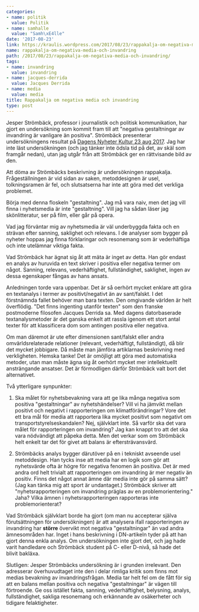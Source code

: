 ```yaml
---
categories:
- name: politik
  value: Politik
- name: samhalle
  value: "Samh\xE4lle"
date: '2017-08-23'
link: https://kraulis.wordpress.com/2017/08/23/rappakalja-om-negativa-media-och-invandring/
name: rappakalja-om-negativa-media-och-invandring
path: /2017/08/23/rappakalja-om-negativa-media-och-invandring/
tags:
- name: invandring
  value: invandring
- name: jacques-derrida
  value: Jacques Derrida
- name: media
  value: media
title: Rappakalja om negativa media och invandring
type: post
---
```

Jesper Strömbäck, professor i journalistik och politisk kommunikation, har gjort en undersökning som kommit fram till att "negativa gestaltningar av invandring är vanligare än positiva". Strömbäck presenterar undersökningens resultat på [Dagens Nyheter Kultur 23 aug 2017](http://www.dn.se/kultur-noje/kulturdebatt/jesper-stromback-negativa-gestaltningar-av-invandring-ar-vanligare-an-positiva/). Jag har inte läst undersökningen (och jag tänker inte ödsla tid på det, av skäl som framgår nedan), utan jag utgår från att Strömbäck ger en rättvisande bild av den.

Att döma av Strömbäcks beskrivning är undersökningen rappakalja. Frågeställningen är vid sidan av saken, metoddesignen är usel, tolkningsramen är fel, och slutsatserna har inte att göra med det verkliga problemet.



Börja med denna floskeln "gestaltning". Jag må vara naiv, men det jag vill finna i nyhetsmedia är inte "gestaltning". Vill jag ha sådan läser jag skönlitteratur, ser på film, eller går på opera.

Vad jag förväntar mig av nyhetsmedia är väl underbyggda fakta och en strävan efter sanning, saklighet och relevans. I de analyser som bygger på nyheter hoppas jag finna förklaringar och resonemang som är vederhäftiga och inte utelämnar viktiga fakta.

Vad Strömbäck har ägnat sig åt att mäta är inget av detta. Han gör endast en analys av huruvida en text skriver i positiva eller negativa termer om något. Sanning, relevans, vederhäftighet, fullständighet, saklighet, ingen av dessa egenskaper fångas av hans ansats.

Anledningen torde vara uppenbar. Det är så oerhört mycket enklare att göra en textanalys i termer av positivt/negativt än av sant/falskt. I det förstnämnda fallet behöver man bara texten. Den omgivande världen är helt överflödig. "Det finns ingenting utanför texten" som den franske postmoderne filosofen Jacques Derrida sa. Med dagens datorbaserade textanalysmetoder är det ganska enkelt att rassla igenom ett stort antal texter för att klassificera dom som antingen positiva eller negativa.

Om man däremot är ute efter dimensionen sant/falskt eller andra omvärldsrelaterade relationer (relevant, vederhäftigt, fullständigt), då blir det mycket jobbigare. Då måste man jämföra artiklarnas beskrivning med verkligheten. Hemska tanke! Det är omöjligt att göra med automatiska metoder, utan man måste ägna sig åt oerhört mycket mer intellektuellt ansträngande ansatser. Det är förmodligen därför Strömbäck valt bort det alternativet.

Två ytterligare synpunkter:

1) Ska målet för nyhetsbevakning vara att ge lika många negativa som positiva "gestaltningar" av nyhetshändelser? Vill vi ha jämvikt mellan positivt och negativt i rapporteringen om klimatförändringar? Vore det ett bra mål för media att rapportera lika mycket positivt som negativt om transportstyrelseskandalen? Nej, självklart inte. Så varför ska det vara målet för rapporteringen om invandring? Jag kan knappt tro att det ska vara nödvändigt att påpeka detta. Men det verkar som om Strömbäck helt enkelt tar det för givet att balans är eftersträvansvärd.

2) Strömbäcks analys bygger därutöver på en i tekniskt avseende usel metoddesign. Han tycks inse att media har en logik som gör att nyhetsvärde ofta är högre för negativa fenomen än positiva. Det är med andra ord helt trivialt att rapporteringen om invandring är mer negativ än positiv. Finns det något annat ämne där media inte gör på samma sätt? (Jag kan tänka mig att sport är undantaget.) Strömbäck skriver att "nyhetsrapporteringen om invandring präglas av en problemorientering." Jaha? Vilka ämnen i nyhetsrapporteringen rapporteras inte problemorienterat?

Vad Strömbäck självklart borde ha gjort (om man nu accepterar själva förutsättningen för undersökningen) är att analysera ifall rapporteringen av invandring har **större** övervikt mot negativa "gestaltningar" än vad andra ämnesområden har. Inget i hans beskrivning i DN-artikeln tyder på att han gjort denna enkla analys. Om undersökningen inte gjort det, och jag hade varit handledare och Strömbäck student på C- eller D-nivå, så hade det blivit bakläxa.

Slutligen: Jesper Strömbäcks undersökning är i grunden irrelevant. Den adresserar överhuvudtaget inte den i delar rimliga kritik som finns mot medias bevakning av invandringsfrågan. Media tar helt fel om de fått för sig att en balans mellan positiva och negativa "gestaltningar" är vägen till förtroende. Ge oss istället fakta, sanning, vederhäftighet, belysning, analys, fullständighet, sakliga resonemang och erkännande av osäkerheter och tidigare felaktigheter.

